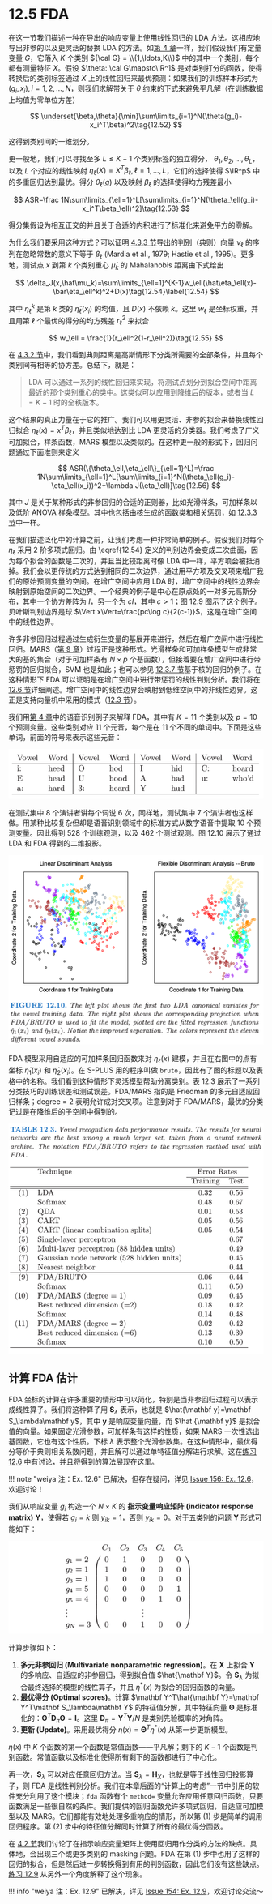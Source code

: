 # 12.5 FDA

在这一节我们描述一种在导出的响应变量上使用线性回归的 LDA 方法。这相应地导出非参的以及更灵活的替换 LDA 的方法。如[第 4 章](04-Linear-Methods-for-Classification/4.1-Introduction/index.html)一样，我们假设我们有定量变量 $G$，它落入 $K$ 个类别 ${\cal G} = \\{1,\ldots,K\\}$ 中的其中一个类别，每个都有测量特征 $X$。假设 $\theta: \cal G\mapsto\IR^1$ 是对类别打分的函数，使得转换后的类别标签通过 $X$ 上的线性回归来最优预测：如果我们的训练样本形式为 $(g_i,x_i),i=1,2,\ldots,N$，则我们求解带关于 $\theta$ 约束的下式来避免平凡解（在训练数据上均值为零单位方差）

$$
\underset{\beta,\theta}{\min}\sum\limits_{i=1}^N(\theta(g_i)-x_i^T\beta)^2\tag{12.52}
$$

这得到类别间的一维划分。

更一般地，我们可以寻找至多 $L\le K-1$ 个类别标签的独立得分， $\theta_1,\theta_2,\ldots,\theta_L$，以及 $L$ 个对应的线性映射 $\eta_\ell(X)=X^T\beta_\ell,\ell=1,\ldots,L$，它们的选择使得 $\IR^p$ 中的多重回归达到最优。得分 $\theta_\ell(g)$ 以及映射 $\beta_\ell$ 的选择使得均方残差最小

$$
ASR=\frac 1N\sum\limits_{\ell=1}^L[\sum\limits_{i=1}^N(\theta_\ell(g_i)-x_i^T\beta_\ell)^2]\tag{12.53}
$$

得分集假设为相互正交的并且关于合适的内积进行了标准化来避免平方的零解。

为什么我们要采用这种方式？可以证明 [4.3.3 节](../04-Linear-Methods-for-Classification/4.3-Linear-Discriminant-Analysis/index.html#_2)导出的判别（典则）向量 $\nu_\ell$ 的序列在忽略常数的意义下等于 $\beta_\ell$ (Mardia et al., 1979; Hastie et al., 1995)。更多地，测试点 $x$ 到第 $k$ 个类别重心 $\hat\mu_k$ 的 Mahalanobis 距离由下式给出

$$
\delta_J(x,\hat\mu_k)=\sum\limits_{\ell=1}^{K-1}w_\ell(\hat\eta_\ell(x)-\bar\eta_\ell^k)^2+D(x)\tag{12.54}\label{12.54}
$$

其中 $\bar \eta_\ell^k$ 是第 $k$ 类的 $\hat\eta_\ell(x_i)$ 的均值，且 $D(x)$ 不依赖 $k$。这里 $w_\ell$ 是坐标权重，并且用第 $\ell$ 个最优的得分的均方残差 $r_\ell^2$ 来拟合

$$
w_\ell = \frac{1}{r_\ell^2(1-r_\ell^2)}\tag{12.55}
$$

在 [4.3.2 节](../04-Linear-Methods-for-Classification/4.3-Linear-Discriminant-Analysis/index.html#lda)中，我们看到典则距离是高斯情形下分类所需要的全部条件，并且每个类别间有相等的协方差。总结下，就是：

> LDA 可以通过一系列的线性回归来实现，将测试点划分到拟合空间中距离最近的那个类别重心的类中。这类似可以应用到降维后的版本，或者当 $L=K-1$ 时的全秩版本。

这个结果的真正力量在于它的推广。我们可以用更灵活、非参的拟合来替换线性回归拟合 $\eta_\ell(x)=x^T\beta_\ell$，并且类似地达到比 LDA 更灵活的分类器。我们考虑了广义可加拟合，样条函数，MARS 模型以及类似的。在这种更一般的形式下，回归问题通过下面准则来定义

$$
ASR(\{\theta_\ell,\eta_\ell\}_{\ell=1}^L)=\frac 1N\sum\limits_{\ell=1}^L[\sum\limits_{i=1}^N(\theta_\ell(g_i)-\eta_\ell(x_i))^2+\lambda J(\eta_\ell)]\tag{12.56}
$$

其中 $J$ 是关于某种形式的非参回归的合适的正则器，比如光滑样条，可加样条以及低阶 ANOVA 样条模型。其中也包括由核生成的函数类和相关惩罚，如 [12.3.3 节](12.3-Support-Vector-Machines-and-Kernels/index.html)中一样。

在我们描述泛化中的计算之前，让我们考虑一种非常简单的例子。假设我们对每个 $\eta_\ell$ 采用 2 阶多项式回归。由 \eqref{12.54} 定义的判别边界会变成二次曲面，因为每个拟合的函数是二次的，并且当比较距离时像 LDA 中一样，平方项会被抵消掉。我们会以更传统的方式达到相同的二次边界，通过用平方项及交叉项来增广我们的原始预测变量的空间。在增广空间中应用 LDA 时，增广空间中的线性边界会映射到原始空间的二次边界。一个经典的例子是中心在原点处的一对多元高斯分布，其中一个协方差阵为 $I$，另一个为 $cI$，其中 $c>1$；图 12.9 图示了这个例子。贝叶斯判别边界是球 $\Vert x\Vert=\frac{pc\log c}{2(c-1)}$，这是在增广空间中的线性边界。

许多非参回归过程通过生成衍生变量的基展开来进行，然后在增广空间中进行线性回归。MARS（[第 9 章](../09-Additive-Models-Trees-and-Related-Methods/9.4-MARS/index.html)）过程正是这种形式。光滑样条和可加样条模型生成非常大的基的集合（对于可加样条有 $N\times p$ 个基函数），但接着要在增广空间中进行带惩罚的回归拟合，SVM 也是如此；也可以参见 [12.3.7 节](12.3-Support-Vector-Machines-and-Kernels/index.html#_3)基于核的回归的例子。在这种情形下 FDA 可以证明是在增广空间中进行带惩罚的线性判别分析。我们将在 [12.6 节](12.6-Penalized-Discriminant-Analysis/index.html)详细阐述。增广空间中的线性边界会映射到低维空间中的非线性边界。这正是支持向量机中采用的模式（[12.3 节](12.3-Support-Vector-Machines-and-Kernels/index.html)）。

我们用[第 4 章](../04-Linear-Methods-for-Classification/4.2-Linear-Regression-of-an-Indicator-Matrix/index.html)中的语音识别例子来解释 FDA，其中有 $K=11$ 个类别以及 $p=10$ 个预测变量。这些类别对应 11 个元音，每个是在 11 个不同的单词中。下面是这些单词，前面的符号来表示这些元音：

![](../img/12/11vowel.png)

在测试集中 8 个演讲者讲每个词说 6 次，同样地，测试集中 7 个演讲者也这样做。用某种比较复杂但却是语音识别领域中的标准方式从数字语音中提取 10 个预测变量。因此得到 528 个训练观测，以及 462 个测试观测。图 12.10 展示了通过 LDA 和 FDA 得到的二维投影。

![](../img/12/fig12.10.png)

FDA 模型采用自适应的可加样条回归函数来对 $\eta_\ell(x)$ 建模，并且在右图中的点有坐标 $\hat\eta_1(x_i)$ 和 $\hat\eta_2(x_i)$。在 S-PLUS 用的程序叫做 `bruto`，因此有了图的标题以及表格中的名称。我们看到这种情形下灵活模型帮助分离类别。表 12.3 展示了一系列分类技巧的训练误差和测试误差。FDA/MARS 指的是 Friedman 的多元自适应回归样条；degree = 2 表明允许成对交叉项。注意到对于 FDA/MARS，最优的分类记过是在降维后的子空间中得到的。

![](../img/12/tab12.3.png)

## 计算 FDA 估计

FDA 坐标的计算在许多重要的情形中可以简化，特别是当非参回归过程可以表示成线性算子。我们将这种算子用 $\mathbf S_\lambda$ 表示，也就是 $\hat{\mathbf y}=\mathbf S_\lambda\mathbf y$，其中 $\mathbf y$ 是响应变量向量，而 $\hat {\mathbf y}$ 是拟合值的向量。如果固定光滑参数，可加样条有这样的性质，如果 MARS 一次性选出基函数，它也有这个性质。下标 $\lambda$ 表示整个光滑参数集。在这种情形中，最优得分等价于典则相关系数问题，并且解可以通过单特征值分解进行求解。这在[练习 12.6](https://github.com/szcf-weiya/ESL-CN/issues/156) 中有讨论，并且将得到的算法展现在这里。

!!! note "weiya 注：Ex. 12.6"
    已解决，但存在疑问，详见 [Issue 156: Ex. 12.6](https://github.com/szcf-weiya/ESL-CN/issues/156)，欢迎讨论！

我们从响应变量 $g_i$ 构造一个 $N\times K$ 的 **指示变量响应矩阵 (indicator response matrix)** $\mathbf Y$，使得若 $g_i=k$ 则 $y_{ik}=1$，否则 $y_{ik}=0$。对于五类别的问题 $\mathbf Y$ 形式可能如下：

![](../img/12/cl5example.png)

计算步骤如下：

1. **多元非参回归 (Multivariate nonparametric regression)**。在 $\mathbf X$ 上拟合 $\mathbf Y$ 的多响应、自适应的非参回归，得到拟合值 $\hat{\mathbf Y}$。令 $\mathbf S_\lambda$ 为拟合最终选择的模型的线性算子，并且 $\eta^*(x)$ 为拟合的回归函数的向量。
2. **最优得分 (Optimal scores)**。计算 $\mathbf Y^T\hat{\mathbf Y}=\mathbf Y^T\mathbf S_\lambda\mathbf Y$ 的特征值分解，其中特征向量 $\mathbf \Theta$ 是标准化的：$\mathbf \Theta^T\mathbf D_\pi\mathbf \Theta = \mathbf I$。这里 $\mathbf D_\pi = \mathbf Y^T\mathbf Y/N$ 是类别先验概率的对角阵。
3. **更新 (Update)**。采用最优得分 $\eta(x)=\mathbf\Theta^T\eta^*(x)$ 从第一步更新模型。

$\eta(x)$ 中 $K$ 个函数的第一个函数是常值函数——平凡解；剩下的 $K-1$ 个函数是判别函数。常值函数以及标准化使得所有剩下的函数都进行了中心化。

再一次，$\mathbf S_\lambda$ 可以对应任意回归方法。当 $\mathbf S_\lambda=\mathbf H_X$，也就是等于线性回归投影算子，则 FDA 是线性判别分析。我们在本章后面的“计算上的考虑”一节中引用的软件充分利用了这个模块；`fda` 函数有个 `method=` 变量允许应用任意回归函数，只要函数满足一些很自然的条件。我们提供的回归函数允许多项式回归，自适应可加模型以及 MARS。它们都能有效地处理多重响应的情形，所以第 (1) 步是简单的调用回归程序。第 (2) 步中的特征值分解同时计算了所有的最优得分函数。

在 [4.2 节](../04-Linear-Methods-for-Classification/4.2-Linear-Regression-of-an-Indicator-Matrix/index.html)我们讨论了在指示响应变量矩阵上使用回归用作分类的方法的缺点。具体地，会出现三个或更多类别的 masking 问题。FDA 在第 (1) 步中也用了这样的回归的拟合，但是然后进一步转换得到有用的判别函数，因此它们没有这些缺点。[练习 12.9](https://github.com/szcf-weiya/ESL-CN/issues/154) 从另外一个角度解释了这个现象。

!!! info "weiya 注：Ex. 12.9"
    已解决，详见 [Issue 154: Ex. 12.9](https://github.com/szcf-weiya/ESL-CN/issues/154)，欢迎讨论交流～
